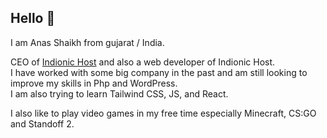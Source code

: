 ## Hello 👋

I am Anas Shaikh from gujarat / India.

CEO of [Indionic Host](https://indionichost.com/) and also a web developer of Indionic Host.  
I have worked with some big company in the past and am still looking to improve my skills in Php and WordPress.  
I am also trying to learn Tailwind CSS, JS, and React.

I also like to play video games in my free time  especially Minecraft, CS:GO and Standoff 2.
